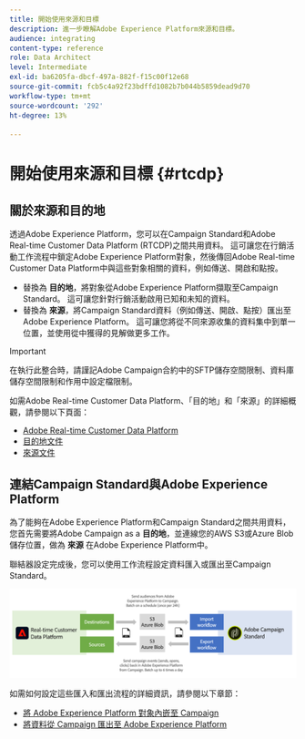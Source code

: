 ```yaml
---
title: 開始使用來源和目標
description: 進一步瞭解Adobe Experience Platform來源和目標。
audience: integrating
content-type: reference
role: Data Architect
level: Intermediate
exl-id: ba6205fa-dbcf-497a-882f-f15c00f12e68
source-git-commit: fcb5c4a92f23bdffd1082b7b044b5859dead9d70
workflow-type: tm+mt
source-wordcount: '292'
ht-degree: 13%

---
```


# 開始使用來源和目標 {#rtcdp}

## 關於來源和目的地

透過Adobe Experience Platform，您可以在Campaign Standard和Adobe Real-time Customer Data Platform (RTCDP)之間共用資料。 這可讓您在行銷活動工作流程中鎖定Adobe Experience Platform對象，然後傳回Adobe Real-time Customer Data Platform中與這些對象相關的資料，例如傳送、開啟和點按。

* 替換為 **目的地**，將對象從Adobe Experience Platform擷取至Campaign Standard。 這可讓您針對行銷活動啟用已知和未知的資料。
* 替換為 **來源**，將Campaign Standard資料（例如傳送、開啟、點按）匯出至Adobe Experience Platform。 這可讓您將從不同來源收集的資料集中到單一位置，並使用從中獲得的見解做更多工作。


>[!IMPORTANT]
>
>在執行此整合時，請謹記Adobe Campaign合約中的SFTP儲存空間限制、資料庫儲存空間限制和作用中設定檔限制。

如需Adobe Real-time Customer Data Platform、「目的地」和「來源」的詳細概觀，請參閱以下頁面：

* [Adobe Real-time Customer Data Platform](https://experienceleague.adobe.com/docs/experience-platform/rtcdp/overview.html?lang=zh-Hant)
* [目的地文件](https://experienceleague.adobe.com/docs/experience-platform/destinations/home.html?lang=zh-Hant)
* [來源文件](https://experienceleague.adobe.com/docs/experience-platform/sources/home.html?lang=zh-Hant)

## 連結Campaign Standard與Adobe Experience Platform

為了能夠在Adobe Experience Platform和Campaign Standard之間共用資料，您首先需要將Adobe Campaign as a **目的地**，並連線您的AWS S3或Azure Blob儲存位置，做為 **來源** 在Adobe Experience Platform中。

聯結器設定完成後，您可以使用工作流程設定資料匯入或匯出至Campaign Standard。

![](assets/rtcdp-schema.png)

如需如何設定這些匯入和匯出流程的詳細資訊，請參閱以下章節：

* [將 Adobe Experience Platform 對象內嵌至 Campaign](../../integrating/using/ingest-aep-data.md)
* [將資料從 Campaign 匯出至 Adobe Experience Platform](../../integrating/using/export-campaign-data.md)
